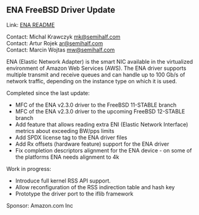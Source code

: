 ## ENA FreeBSD Driver Update ##

Link: [ENA README](https://github.com/amzn/amzn-drivers/blob/master/kernel/fbsd/ena/README)

Contact: Michal Krawczyk <mk@semihalf.com>  
Contact: Artur Rojek <ar@semihalf.com>  
Contact: Marcin Wojtas <mw@semihalf.com>  

ENA (Elastic Network Adapter) is the smart NIC available in the
virtualized environment of Amazon Web Services (AWS). The ENA
driver supports multiple transmit and receive queues and can handle
up to 100 Gb/s of network traffic, depending on the instance type
on which it is used.

Completed since the last update:

  * MFC of the ENA v2.3.0 driver to the FreeBSD 11-STABLE branch
  * MFC of the ENA v2.3.0 driver to the upcoming FreeBSD 12-STABLE branch
  * Add feature that allows reading extra ENI (Elastic Network Interface)
    metrics about exceeding BW/pps limits
  * Add SPDX license tag to the ENA driver files
  * Add Rx offsets (hardware feature) support for the ENA driver
  * Fix completion descriptors alignment for the ENA device - on some of 
    the platforms ENA needs alignment to 4k

Work in progress:

  * Introduce full kernel RSS API support.
  * Allow reconfiguration of the RSS indirection table and hash key
  * Prototype the driver port to the iflib framework

Sponsor: Amazon.com Inc
